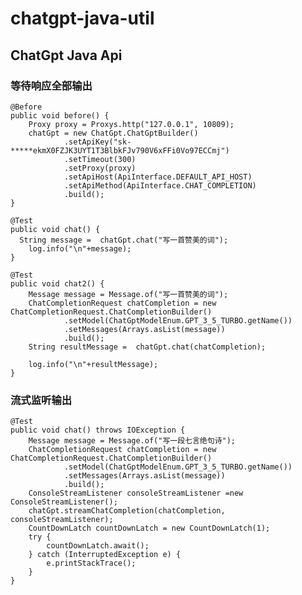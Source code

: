 # chatgpt-java-util
## ChatGpt Java Api 
### 等待响应全部输出
    @Before
    public void before() {
        Proxy proxy = Proxys.http("127.0.0.1", 10809);
        chatGpt = new ChatGpt.ChatGptBuilder()
                .setApiKey("sk-*****ekmX0FZJK3UYT1T3BlbkFJv790V6xFFi0Vo97ECCmj")
                .setTimeout(300)
                .setProxy(proxy)
                .setApiHost(ApiInterface.DEFAULT_API_HOST)
                .setApiMethod(ApiInterface.CHAT_COMPLETION)
                .build();
    }

    @Test
    public void chat() {
      String message =  chatGpt.chat("写一首赞美的词");
        log.info("\n"+message);
    }

    @Test
    public void chat2() {
        Message message = Message.of("写一首赞美的词");
        ChatCompletionRequest chatCompletion = new ChatCompletionRequest.ChatCompletionBuilder()
                .setModel(ChatGptModelEnum.GPT_3_5_TURBO.getName())
                .setMessages(Arrays.asList(message))
                .build();
        String resultMessage =  chatGpt.chat(chatCompletion);

        log.info("\n"+resultMessage);
    }
### 流式监听输出

    @Test
    public void chat() throws IOException {
        Message message = Message.of("写一段七言绝句诗");
        ChatCompletionRequest chatCompletion = new ChatCompletionRequest.ChatCompletionBuilder()
                .setModel(ChatGptModelEnum.GPT_3_5_TURBO.getName())
                .setMessages(Arrays.asList(message))
                .build();
        ConsoleStreamListener consoleStreamListener =new ConsoleStreamListener();
        chatGpt.streamChatCompletion(chatCompletion, consoleStreamListener);
        CountDownLatch countDownLatch = new CountDownLatch(1);
        try {
            countDownLatch.await();
        } catch (InterruptedException e) {
            e.printStackTrace();
        }
    }
